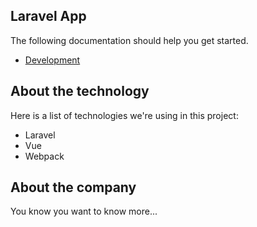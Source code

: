 ## Laravel App

The following documentation should help you get started.

+ [Development](./docs/DEVELOPMENT.md)

## About the technology

Here is a list of technologies we're using in this project:

* Laravel
* Vue
* Webpack

## About the company

You know you want to know more...
